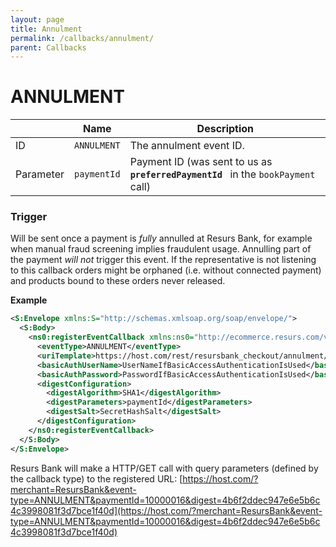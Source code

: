 ```yaml
---
layout: page
title: Annulment
permalink: /callbacks/annulment/
parent: Callbacks
---
```


# ANNULMENT 
  
|           | Name        | Description                                                                            |
|-----------|-------------|----------------------------------------------------------------------------------------|
| ID        | `ANNULMENT` | The annulment event ID.                                                                |
| Parameter | `paymentId` | Payment ID (was sent to us as` `**`preferredPaymentId`**` ` in the `bookPayment` call) |
  
### Trigger

Will be sent once a payment is *fully* annulled at Resurs Bank, for
example when manual fraud screening implies fraudulent usage. Annulling
part of the payment *will not* trigger this event.
If the representative is not listening to this callback orders might be
orphaned (i.e. without connected payment) and products bound to these
orders never released.

**Example**

```xml
<S:Envelope xmlns:S="http://schemas.xmlsoap.org/soap/envelope/">
  <S:Body>
    <ns0:registerEventCallback xmlns:ns0="http://ecommerce.resurs.com/v4/msg/configuration" xmlns:ns1="http://ecommerce.resurs.com/v4/msg/exception">
      <eventType>ANNULMENT</eventType>
      <uriTemplate>https://host.com/rest/resursbank_checkout/annulment/paymentId/{paymentId}/digest/{digest}</uriTemplate>
      <basicAuthUserName>UserNameIfBasicAccessAuthenticationIsUsed</basicAuthUserName>
      <basicAuthPassword>PasswordIfBasicAccessAuthenticationIsUsed</basicAuthPassword>
      <digestConfiguration>
        <digestAlgorithm>SHA1</digestAlgorithm>
        <digestParameters>paymentId</digestParameters>
        <digestSalt>SecretHashSalt</digestSalt>
      </digestConfiguration>
    </ns0:registerEventCallback>
  </S:Body>
</S:Envelope> 
```

Resurs Bank will make a HTTP/GET call with query parameters (defined by
the callback type) to the registered URL:
[https://host.com/?merchant=ResursBank&event-type=ANNULMENT&paymentId=10000016&digest=4b6f2ddec947e6e5b6c4c3998081f3d7bce1f40d](https://host.com/?merchant=ResursBank&event-type=ANNULMENT&paymentId=10000016&digest=4b6f2ddec947e6e5b6c4c3998081f3d7bce1f40d)
  
